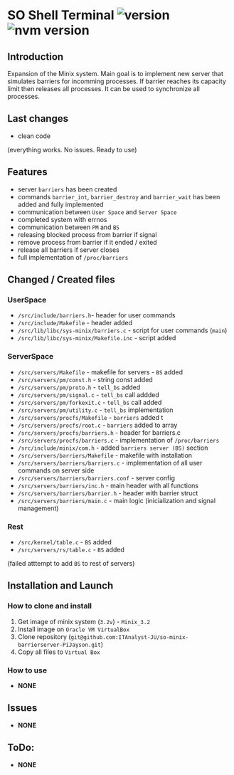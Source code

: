 # **SO Shell Terminal** ![version](https://img.shields.io/badge/version-v0.4-yellow.svg) ![nvm version](https://img.shields.io/badge/tests-passed-green.svg)
<!-- ![nvm version](https://img.shields.io/badge/tests-3%20passed%20/%202%20failed-red.svg) -->


## **Introduction**
Expansion of the Minix system. Main goal is to implement new server that simulates barriers
for incomming processes. If barrier reaches its capacity limit then releases all processes.
It can be used to synchronize all processes.


## **Last changes**
- clean code

(everything works. No issues. Ready to use)

## **Features**
- server `barriers` has been created
- commands `barrier_int`, `barrier_destroy` and `barrier_wait` has been added and fully implemented
- communication between `User Space` and `Server Space`
- completed system with errnos
- communication between `PM` and `BS`
- releasing blocked process from barrier if signal
- remove process from barrier if it ended / exited
- release all barriers if server closes
- full implementation of `/proc/barriers`

## **Changed / Created files**
### UserSpace
- `/src/include/barriers.h`- header for user commands
- `/src/include/Makefile` - header added
- `/src/lib/libc/sys-minix/barriers.c` - script for user commands (`main`) 
- `/src/lib/libc/sys-minix/Makefile.inc` - script added

### ServerSpace
- `/src/servers/Makefile` - makefile for servers - `BS` added
- `/src/servers/pm/const.h` - string const added
- `/src/servers/pm/proto.h` - `tell_bs` added
- `/src/servers/pm/signal.c` - `tell_bs` call addded
- `/src/servers/pm/forkexit.c` - `tell_bs` call added
- `/src/servers/pm/utility.c` - `tell_bs` implementation
- `/src/servers/procfs/Makefile` - `barriers` added t
- `/src/servers/procfs/root.c` - `barriers` added to array
- `/src/servers/procfs/barriers.h` - header for barriers.c
- `/src/servers/procfs/barriers.c` - implementation of `/proc/barriers`
- `/src/include/minix/com.h` - added `barriers server (BS)` section
- `/src/servers/barriers/Makefile` - makefile with installation
- `/src/servers/barriers/barriers.c` - implementation of all user commands on server side
- `/src/servers/barriers/barriers.conf` - server config
- `/src/servers/barriers/inc.h` - main header with all functions
- `/src/servers/barriers/barrier.h` - header with barrier struct
- `/src/servers/barriers/main.c` - main logic (inicialization and signal management)

### Rest
- `/src/kernel/table.c` - `BS` added
- `/src/servers/rs/table.c` - `BS` added

(failed atttempt to add `BS` to rest of servers)


## **Installation and Launch**
### How to clone and install
1. Get image of minix system (`3.2v`) - `Minix_3.2`
2. Install image on `Oracle VM VirtualBox`
3. Clone repository (`git@github.com:ITAnalyst-JU/so-minix-barrierserver-PiJayson.git`)
4. Copy all files to `Virtual Box`

### How to use
- **NONE**


## **Issues**
- **NONE**


## **ToDo:**
- **NONE**